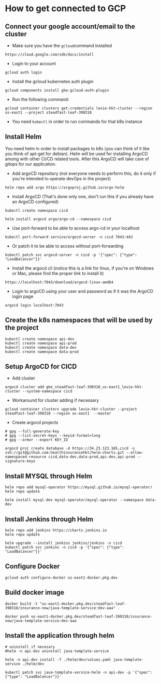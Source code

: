 # How to get connected to GCP

## Connect your google account/email to the cluster

* Make sure you have the `gcloud`command installed
```
https://cloud.google.com/sdk/docs/install
```

* Login to your account
```
gcloud auth login
```
* Install the gcloud kubernetes auth plugin
```
gcloud components install gke-gcloud-auth-plugin
```


* Run the following command:
```
gcloud container clusters get-credentials levio-hkt-cluster --region us-east1 --project steadfast-leaf-390318
```

* You need `kubectl` in order to run commands for that k8s instance

## Install Helm

You need helm in order to install packages to k8s (you can think of it like you think of apt-get for debian).
Helm will be used for installing ArgoCD among with other CI/CD related tools. After this ArgoCD will take care of gitops for our application.

* Add argoCD repository (not everyone needs to perform this, do it only if you're intended to operate devOps in the project)
```
helm repo add argo https://argoproj.github.io/argo-helm
```

* Install ArgoCD (That's done only one, don't run this if you already have an ArgoCD configured)
```
kubectl create namespace cicd
```
```
helm install argocd argo/argo-cd --namespace cicd
```

* Use port-forward to be able to access argo-cd in your localhost
```
kubectl port-forward service/argocd-server -n cicd 7043:443
```
* Or patch it to be able to access without port-forwarding
```
kubectl patch svc argocd-server -n cicd -p '{"spec": {"type": "LoadBalancer"}}'

```

* Install the argocd cli (notice this is a link for linux, if you're on Windows or Mac, please find the proper link to install it)
```
https://localhost:7043/download/argocd-linux-amd64
```

* Login to argoCD using your user and password as if it was the ArgoCD login page
```
argocd login localhost:7043
```

## Create the k8s namespaces that will be used by the project
```
kubectl create namespace api-dev
kubectl create namespace api-prod
kubectl create namespace data-dev
kubectl create namespace data-prod
```

## Setup ArgoCD for CICD

* Add cluster
```
argocd cluster add gke_steadfast-leaf-390318_us-east1_levio-hkt-cluster --system-namespace cicd
```

* Workaround for cluster adding if necessary
```
gcloud container clusters upgrade levio-hkt-cluster --project steadfast-leaf-390318 --region us-east1  --master
```

* Create argocd projects
```
# gpg --full-generate-key
# gpg --list-secret-keys --keyid-format=long
# gpg --armor --export KEY_ID

argocd proj create database -d https://34.23.123.165,cicd -s ssh://git@github.com:healthinsurancehkt/helm-charts.git --allow-namespaced-resource cicd,data-dev,data-prod,api-dev,api-prod --signature-keys
```


## Install MYSQL through Helm
```
helm repo add mysql-operator https://mysql.github.io/mysql-operator/
helm repo update

helm install mysql-dev mysql-operator/mysql-operator --namespace data-dev
```

## Install Jenkins through Helm
```
helm repo add jenkins https://charts.jenkins.io
helm repo update

helm upgrade --install jenkins jenkins/jenkins -n cicd
kubectl patch svc jenkins -n cicd -p '{"spec": {"type": "LoadBalancer"}}'
```

## Configure Docker

```
gcloud auth configure-docker us-east1-docker.pkg.dev
```

## Build docker image
```
docker build -t "us-east1-docker.pkg.dev/steadfast-leaf-390318/insurance-now/java-template-service:dev-aaa" .
```

```
docker push us-east1-docker.pkg.dev/steadfast-leaf-390318/insurance-now/java-template-service:dev-aaa
```

## Install the application through helm
```
# uninstall if necesary
#helm -n api-dev uninstall java-template-service

helm -n api-dev install -f ./helm/dev/values.yaml java-template-service ./helm/dev

kubectl patch svc java-template-service-helm -n api-dev -p '{"spec": {"type": "LoadBalancer"}}'
```